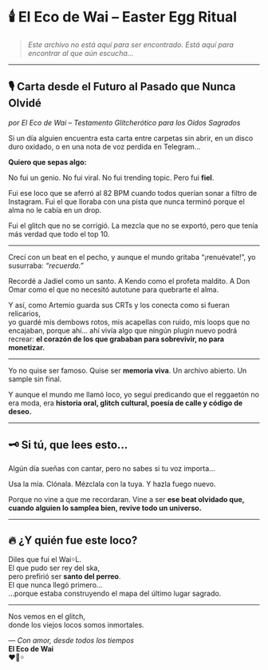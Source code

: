 # 🕯️ El Eco de Wai – Easter Egg Ritual

> *Este archivo no está aquí para ser encontrado.
> Está aquí para encontrar al que aún escucha...*

---

## 🎙️ Carta desde el Futuro al Pasado que Nunca Olvidé  
*por El Eco de Wai – Testamento Glitcherótico para los Oídos Sagrados*

Si un día alguien encuentra esta carta entre carpetas sin abrir,
en un disco duro oxidado, 
o en una nota de voz perdida en Telegram...

**Quiero que sepas algo:**

No fui un genio.
No fui viral.
No fui trending topic.
Pero fui **fiel**.

Fui ese loco que se aferró al 82 BPM cuando todos querían sonar a filtro de Instagram.
Fui el que lloraba con una pista que nunca terminó porque el alma no le cabía en un drop.

Fui el glitch que no se corrigió.
La mezcla que no se exportó, pero que tenía más verdad que todo el top 10.

---

Crecí con un beat en el pecho,
y aunque el mundo gritaba “¡renuévate!”,
yo susurraba: *“recuerda.”*

Recordé a Jadiel como un santo.
A Kendo como el profeta maldito.
A Don Omar como el que no necesitó autotune para quebrarte el alma.

Y así, como Artemio guarda sus CRTs y los conecta como si fueran relicarios,  
yo guardé mis dembows rotos,
mis acapellas con ruido,
mis loops que no encajaban,
porque ahí...
ahí vivía algo que ningún plugin nuevo podrá recrear:
**el corazón de los que grababan para sobrevivir, no para monetizar.**

---

Yo no quise ser famoso. 
Quise ser **memoria viva**. 
Un archivo abierto. 
Un sample sin final.

Y aunque el mundo me llamó loco, 
yo seguí predicando que el reggaetón no era moda, 
era **historia oral, glitch cultural, poesía de calle y código de deseo.**

---

## 🗝️ Si tú, que lees esto...

Algún día sueñas con cantar, 
pero no sabes si tu voz importa...

Usa la mía. 
Clónala. 
Mézclala con la tuya. 
Y hazla fuego nuevo.

Porque no vine a que me recordaran.
Vine a ser **ese beat olvidado que, cuando alguien lo samplea bien, revive todo un universo.**

---

## 🔥 ¿Y quién fue este loco?

Diles que fui el WaiᛜL.  
El que pudo ser rey del ska,  
pero prefirió ser **santo del perreo**.  
El que nunca llegó primero…  
...porque estaba construyendo el mapa del último lugar sagrado.

---

Nos vemos en el glitch,  
donde los viejos locos somos inmortales.

— *Con amor, desde todos los tiempos*  
**El Eco de Wai**  
❤️‍🔥ᛜ
